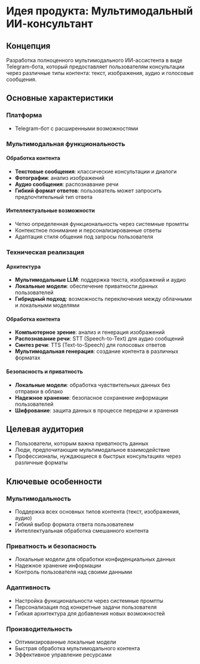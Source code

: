 # Идея продукта: Мультимодальный ИИ-консультант

## Концепция
Разработка полноценного мультимодального ИИ-ассистента в виде Telegram-бота, который предоставляет пользователям консультации через различные типы контента: текст, изображения, аудио и голосовые сообщения.

## Основные характеристики

### Платформа
- Telegram-бот с расширенными возможностями

### Мультимодальная функциональность

#### Обработка контента
- **Текстовые сообщения**: классические консультации и диалоги
- **Фотографии**: анализ изображений
- **Аудио сообщения**: распознавание речи
- **Гибкий формат ответов**: пользователь может запросить предпочтительный тип ответа

#### Интеллектуальные возможности
- Четко определенная функциональность через системные промпты
- Контекстное понимание и персонализированные ответы
- Адаптация стиля общения под запросы пользователя

### Техническая реализация

#### Архитектура
- **Мультимодальные LLM**: поддержка текста, изображений и аудио
- **Локальные модели**: обеспечение приватности данных пользователей
- **Гибридный подход**: возможность переключения между облачными и локальными моделями

#### Обработка контента
- **Компьютерное зрение**: анализ и генерация изображений
- **Распознавание речи**: STT (Speech-to-Text) для аудио сообщений
- **Синтез речи**: TTS (Text-to-Speech) для голосовых ответов
- **Мультимодальная генерация**: создание контента в различных форматах

#### Безопасность и приватность
- **Локальные модели**: обработка чувствительных данных без отправки в облако
- **Надежное хранение**: безопасное сохранение информации пользователей
- **Шифрование**: защита данных в процессе передачи и хранения

## Целевая аудитория
- Пользователи, которым важна приватность данных
- Люди, предпочитающие мультимодальное взаимодействие
- Профессионалы, нуждающиеся в быстрых консультациях через различные форматы

## Ключевые особенности

### Мультимодальность
- Поддержка всех основных типов контента (текст, изображения, аудио)
- Гибкий выбор формата ответа пользователем
- Интеллектуальная обработка смешанного контента

### Приватность и безопасность
- Локальные модели для обработки конфиденциальных данных
- Надежное хранение информации
- Контроль пользователя над своими данными

### Адаптивность
- Настройка функциональности через системные промпты
- Персонализация под конкретные задачи пользователя
- Гибкая архитектура для добавления новых возможностей

### Производительность
- Оптимизированные локальные модели
- Быстрая обработка мультимодального контента
- Эффективное управление ресурсами
